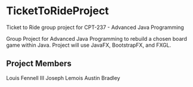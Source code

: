 # TicketToRideProject
Ticket to Ride group project for CPT-237 - Advanced Java Programming

Group Project for Advanced Java Programming to rebuild a chosen board game within Java.
Project will use JavaFX, BootstrapFX, and FXGL.

## Project Members
Louis Fennell III
Joseph Lemois
Austin Bradley
